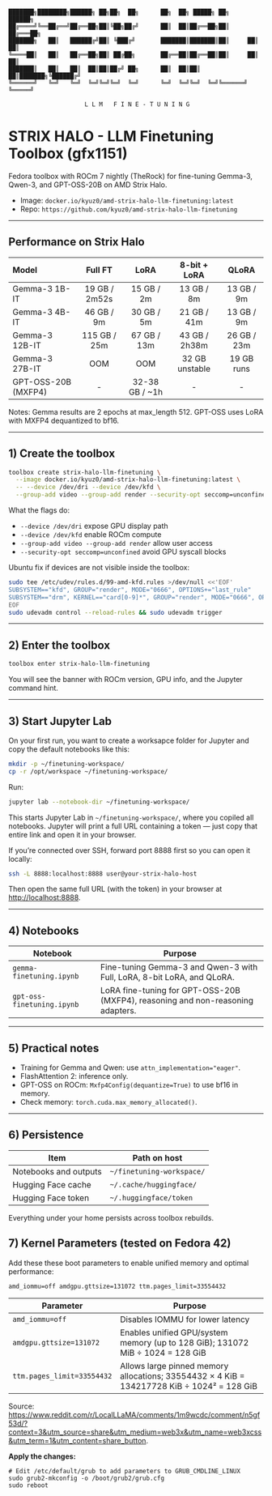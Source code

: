 
```

███████╗████████╗██████╗ ██╗██╗  ██╗      ██╗  ██╗ █████╗ ██╗      ██████╗
██╔════╝╚══██╔══╝██╔══██╗██║╚██╗██╔╝      ██║  ██║██╔══██╗██║     ██╔═══██╗
███████╗   ██║   ██████╔╝██║ ╚███╔╝       ███████║███████║██║     ██║   ██║
╚════██║   ██║   ██╔══██╗██║ ██╔██╗       ██╔══██║██╔══██║██║     ██║   ██║
███████║   ██║   ██║  ██║██║██╔╝ ██╗      ██║  ██║██║  ██║███████╗╚██████╔╝
╚══════╝   ╚═╝   ╚═╝  ╚═╝╚═╝╚═╝  ╚═╝      ╚═╝  ╚═╝╚═╝  ╚═╝╚══════╝ ╚═════╝

                     L L M   F I N E - T U N I N G                        
```

# STRIX HALO - LLM Finetuning Toolbox (gfx1151)

Fedora toolbox with ROCm 7 nightly (TheRock) for fine-tuning Gemma-3, Qwen-3, and GPT-OSS-20B on AMD Strix Halo.

- Image: `docker.io/kyuz0/amd-strix-halo-llm-finetuning:latest`  
- Repo: `https://github.com/kyuz0/amd-strix-halo-llm-finetuning`

---

## Performance on Strix Halo

| Model | Full FT | LoRA | 8-bit + LoRA | QLoRA |
|:------|:------:|:----:|:-------------:|:-----:|
| Gemma-3 1B-IT | 19 GB / 2m52s | 15 GB / 2m | 13 GB / 8m | 13 GB / 9m |
| Gemma-3 4B-IT | 46 GB / 9m | 30 GB / 5m | 21 GB / 41m | 13 GB / 9m |
| Gemma-3 12B-IT | 115 GB / 25m | 67 GB / 13m | 43 GB / 2h38m | 26 GB / 23m |
| Gemma-3 27B-IT | OOM | OOM | 32 GB unstable | 19 GB runs |
| GPT-OSS-20B (MXFP4) | - | 32-38 GB / ~1h | - | - |

Notes: Gemma results are 2 epochs at max_length 512. GPT-OSS uses LoRA with MXFP4 dequantized to bf16.

---

## 1) Create the toolbox

```bash
toolbox create strix-halo-llm-finetuning \
  --image docker.io/kyuz0/amd-strix-halo-llm-finetuning:latest \
  -- --device /dev/dri --device /dev/kfd \
  --group-add video --group-add render --security-opt seccomp=unconfined
```

What the flags do:

* `--device /dev/dri` expose GPU display path
* `--device /dev/kfd` enable ROCm compute
* `--group-add video --group-add render` allow user access
* `--security-opt seccomp=unconfined` avoid GPU syscall blocks

Ubuntu fix if devices are not visible inside the toolbox:

```bash
sudo tee /etc/udev/rules.d/99-amd-kfd.rules >/dev/null <<'EOF'
SUBSYSTEM=="kfd", GROUP="render", MODE="0666", OPTIONS+="last_rule"
SUBSYSTEM=="drm", KERNEL=="card[0-9]*", GROUP="render", MODE="0666", OPTIONS+="last_rule"
EOF
sudo udevadm control --reload-rules && sudo udevadm trigger
```

---

## 2) Enter the toolbox

```bash
toolbox enter strix-halo-llm-finetuning
```

You will see the banner with ROCm version, GPU info, and the Jupyter command hint.

---

## 3) Start Jupyter Lab

On your first run, you want to create a worksapce folder for Jupyter and copy the default notebooks like this:

```bash
mkdir -p ~/finetuning-workspace/
cp -r /opt/workspace ~/finetuning-workspace/
```

Run:

```bash
jupyter lab --notebook-dir ~/finetuning-workspace/
```

This starts Jupyter Lab in `~/finetuning-workspace/`, where you copiled all notebooks.
Jupyter will print a full URL containing a token — just copy that entire link and open it in your browser.

If you’re connected over SSH, forward port 8888 first so you can open it locally:

```bash
ssh -L 8888:localhost:8888 user@your-strix-halo-host
```

Then open the same full URL (with the token) in your browser at [http://localhost:8888](http://localhost:8888).

---

## 4) Notebooks

| Notebook                   | Purpose                                                                         |
| -------------------------- | ------------------------------------------------------------------------------- |
| `gemma-finetuning.ipynb`   | Fine-tuning Gemma-3 and Qwen-3 with Full, LoRA, 8-bit LoRA, and QLoRA.          |
| `gpt-oss-finetuning.ipynb` | LoRA fine-tuning for GPT-OSS-20B (MXFP4), reasoning and non-reasoning adapters. |


---

## 5) Practical notes

* Training for Gemma and Qwen: use `attn_implementation="eager"`.
* FlashAttention 2: inference only.
* GPT-OSS on ROCm: `Mxfp4Config(dequantize=True)` to use bf16 in memory.
* Check memory: `torch.cuda.max_memory_allocated()`.

---

## 6) Persistence

| Item                  | Path on host            |
| --------------------- | ----------------------- |
| Notebooks and outputs | `~/finetuning-workspace/`          |
| Hugging Face cache    | `~/.cache/huggingface/` |
| Hugging Face token    | `~/.huggingface/token`  |

Everything under your home persists across toolbox rebuilds.


## 7) Kernel Parameters (tested on Fedora 42)

Add these these boot parameters to enable unified memory and optimal performance:

```
amd_iommu=off amdgpu.gttsize=131072 ttm.pages_limit=33554432

```
| Parameter                   | Purpose                                                                                  |
| --------------------------- | ----------------------------------------------------------------------------------------- |
| `amd_iommu=off`             | Disables IOMMU for lower latency                                                         |
| `amdgpu.gttsize=131072`     | Enables unified GPU/system memory (up to 128 GiB); 131072 MiB ÷ 1024 = 128 GiB           |
| `ttm.pages_limit=33554432`  | Allows large pinned memory allocations; 33554432 × 4 KiB = 134217728 KiB ÷ 1024² = 128 GiB |

Source: https://www.reddit.com/r/LocalLLaMA/comments/1m9wcdc/comment/n5gf53d/?context=3&utm_source=share&utm_medium=web3x&utm_name=web3xcss&utm_term=1&utm_content=share_button.

**Apply the changes:**

```
# Edit /etc/default/grub to add parameters to GRUB_CMDLINE_LINUX
sudo grub2-mkconfig -o /boot/grub2/grub.cfg
sudo reboot
```